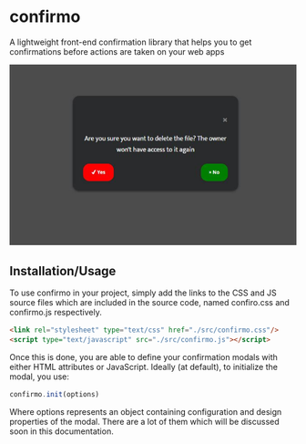 # confirmo
A lightweight front-end confirmation library that helps you to get confirmations before actions are taken on your web apps

![](./preview.JPG)

## Installation/Usage
To use confirmo in your project, simply add the links to the CSS and JS source files which are included in the source code, named confiro.css and confirmo.js respectively.
```html
<link rel="stylesheet" type="text/css" href="./src/confirmo.css"/>
<script type="text/javascript" src="./src/confirmo.js"></script>
```
Once this is done, you are able to define your confirmation modals with either HTML attributes or JavaScript. Ideally (at default), to initialize the modal, you use:
```js
confirmo.init(options)
```
Where options represents an object containing configuration and design properties of the modal. There are a lot of them which will be discussed soon in this documentation.
